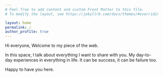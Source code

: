 ```yaml
---
# Feel free to add content and custom Front Matter to this file.
# To modify the layout, see https://jekyllrb.com/docs/themes/#overriding-theme-defaults

layout: home
permalink: /
author_profile: true
---
```

Hi everyone, Welcome to my piece of the web.


In this space, I talk about everything 
I want to share with you. My day-to-day experiences in everything in life.
It can be success, it can be failure too. 


Happy to have you here.